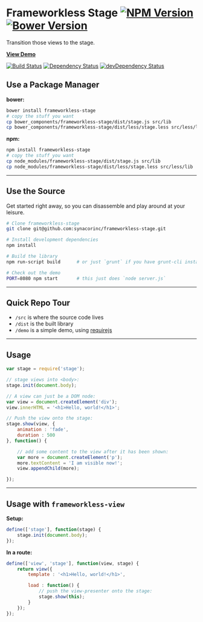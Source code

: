 Frameworkless Stage [![NPM Version](http://img.shields.io/npm/v/frameworkless-stage.svg?style=flat)](https://www.npmjs.org/package/frameworkless-stage) [![Bower Version](http://img.shields.io/bower/v/frameworkless-stage.svg?style=flat)](http://bower.io/search/?q=frameworkless-stage)
=============

Transition those views to the stage.

**[View Demo](http://frameworkless-stage.paasive.apla.dev.opal.synacor.com/demo/)**

[![Build Status](https://img.shields.io/travis/synacorinc/frameworkless-stage.svg?style=flat&branch=master)](https://travis-ci.org/synacorinc/frameworkless-stage)
[![Dependency Status](http://img.shields.io/david/synacorinc/frameworkless-stage.svg?style=flat)](https://david-dm.org/synacorinc/frameworkless-stage)
[![devDependency Status](http://img.shields.io/david/dev/synacorinc/frameworkless-stage.svg?style=flat)](https://david-dm.org/synacorinc/frameworkless-stage#info=devDependencies)


Use a Package Manager
---------------------

**bower:**

```bash
bower install frameworkless-stage
# copy the stuff you want
cp bower_components/frameworkless-stage/dist/stage.js src/lib
cp bower_components/frameworkless-stage/dist/less/stage.less src/less/lib
```

**npm:**

```bash
npm install frameworkless-stage
# copy the stuff you want
cp node_modules/frameworkless-stage/dist/stage.js src/lib
cp node_modules/frameworkless-stage/dist/less/stage.less src/less/lib
```


---


Use the Source
--------------

Get started right away, so you can disassemble and play around at your leisure.

```bash
# Clone frameworkless-stage
git clone git@github.com:synacorinc/frameworkless-stage.git

# Install development dependencies
npm install

# Build the library
npm run-script build      # or just `grunt` if you have grunt-cli installed globally

# Check out the demo
PORT=8080 npm start       # this just does `node server.js`
```


---


Quick Repo Tour
---------------

* `/src` is where the source code lives
* `/dist` is the built library
* `/demo` is a simple demo, using [requirejs](http://requirejs.org)


---


Usage
-----

```JavaScript
var stage = require('stage');

// stage views into <body>:
stage.init(document.body);

// A view can just be a DOM node:
var view = document.createElement('div');
view.innerHTML = '<h1>Hello, world!</h1>';

// Push the view onto the stage:
stage.show(view, {
	animation : 'fade',
	duration : 500
}, function() {

	// add some content to the view after it has been shown:
	var more = document.createElement('p');
	more.textContent = 'I am visible now!';
	view.appendChild(more);

});
```


---


Usage with `frameworkless-view`
-------------------------------

**Setup:**

```JavaScript
define(['stage'], function(stage) {
	stage.init(document.body);
});
```


**In a route:**

```JavaScript
define(['view', 'stage'], function(view, stage) {
	return view({
		template : '<h1>Hello, world!</h1>',

		load : function() {
			// push the view-presenter onto the stage:
			stage.show(this);
		}
	});
});
```
